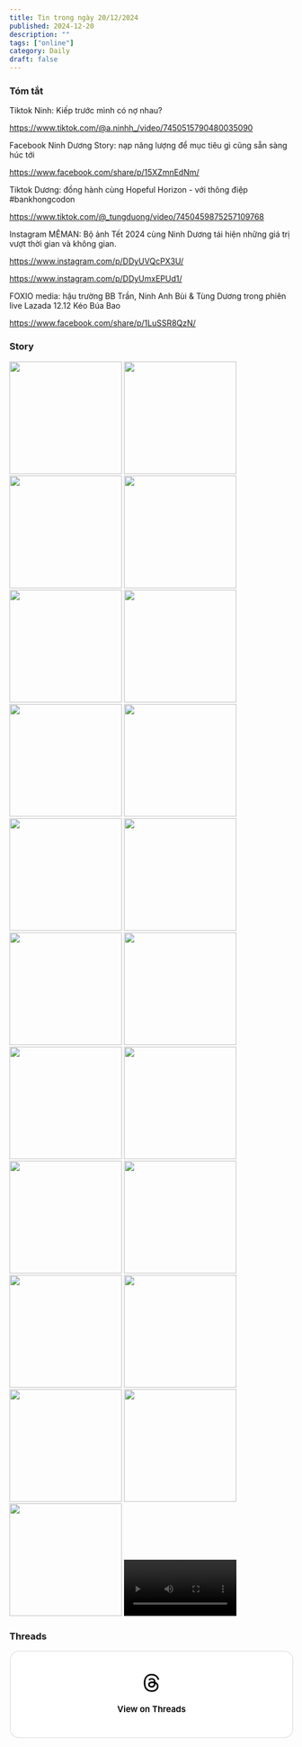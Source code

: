 ```yaml
---
title: Tin trong ngày 20/12/2024
published: 2024-12-20
description: ""
tags: ["online"]
category: Daily
draft: false
---
```


### Tóm tắt 

Tiktok Ninh: Kiếp trước mình có nợ nhau?


https://www.tiktok.com/@a.ninhh_/video/7450515790480035090


Facebook Ninh Dương Story: nạp năng lượng để mục tiêu gì cũng sẵn sàng húc tới

https://www.facebook.com/share/p/15XZmnEdNm/

Tiktok Dương: đồng hành cùng Hopeful Horizon - với thông điệp #bankhongcodon

https://www.tiktok.com/@_tungduong/video/7450459875257109768

Instagram MÊMAN: Bộ ảnh Tết 2024 cùng Ninh Dương tái hiện những giá trị vượt thời gian và không gian.

https://www.instagram.com/p/DDyUVQcPX3U/

https://www.instagram.com/p/DDyUmxEPUd1/

FOXIO media: hậu trường BB Trần, Ninh Anh Bùi & Tùng Dương trong phiên live Lazada 12.12 Kéo Búa Bao 

https://www.facebook.com/share/p/1LuSSR8QzN/


### Story 

<img width="200" src="https://github.com/user-attachments/assets/266f0fce-93af-4d43-aec8-cb8ce99bf572" />

<img width="200" src="https://github.com/user-attachments/assets/813d4fe9-be13-4142-b29c-119152611139" />

<img width="200" src="https://github.com/user-attachments/assets/715d06fc-d8ed-4feb-aefb-420c6a8c8eec" />

<img width="200" src="https://github.com/user-attachments/assets/50091f2f-9f26-45d3-bc44-b54706271305" />

<img width="200" src="https://github.com/user-attachments/assets/a02d9b1f-2396-4b89-9bf4-fc94ea718293" />

<img width="200" src="https://github.com/user-attachments/assets/ff073f50-9999-40bc-92cc-02b181b1fec7" />

<img width="200" src="https://github.com/user-attachments/assets/1ec86251-1f92-40a9-b42e-06b03cd85c9d" />

<img width="200" src="https://github.com/user-attachments/assets/f0aeb248-4221-41d3-96a7-600ec34cf7d7" />

<img width="200" src="https://github.com/user-attachments/assets/37e75b4b-d089-498d-b55e-2927138a86cb" />

<img width="200" src="https://github.com/user-attachments/assets/864667b7-1fdf-4762-8ba8-bc8036001de5" />

<img width="200" src="https://github.com/user-attachments/assets/614105d6-3acd-466c-8c31-ddd5cfc4852a" />

<img width="200" src="https://github.com/user-attachments/assets/b5ee4239-1d77-4a7d-ba1f-3848de838035" />

<img width="200" src="https://github.com/user-attachments/assets/d6137f4c-9fdc-4cd7-8eb2-e5a14a58d45e" />

<img width="200" src="https://github.com/user-attachments/assets/5f2b73d7-235b-48a4-8782-d49869c15861" />

<img width="200" src="https://github.com/user-attachments/assets/38b61963-ba54-40e4-919a-3de091138177" />

<img width="200" src="https://github.com/user-attachments/assets/7c7c2947-f52b-40da-aa62-acd62b8095de" />

<img width="200" src="https://github.com/user-attachments/assets/0dce82bd-e7d5-46e4-bbee-4789c78034cb" />

<img width="200" src="https://github.com/user-attachments/assets/02196c86-1b24-483b-aa8c-ddd694c1146a" />

<img width="200" src="https://github.com/user-attachments/assets/442f164b-3cf0-4052-93a1-eb6cde518cdd" />

<img width="200" src="https://github.com/user-attachments/assets/bf758612-236a-4f84-97dd-681bf3e2b2f0" />

<img width="200" src="https://github.com/user-attachments/assets/805c77c5-a78b-409d-a145-7ebc756cc751" />

<video width="200" controls>
  <source type="video/mp4" src="https://github.com/user-attachments/assets/4b4cb954-84c1-4e99-a1a8-de059446c603" >
</video>

### Threads 

<blockquote class="text-post-media" data-text-post-permalink="https://www.threads.net/@ninhduong_summary/post/DDzirJUTGu-" data-text-post-version="0" id="ig-tp-DDzirJUTGu-" style=" background:#FFF; border-width: 1px; border-style: solid; border-color: #00000026; border-radius: 16px; max-width:540px; margin: 1px; min-width:270px; padding:0; width:99.375%; width:-webkit-calc(100% - 2px); width:calc(100% - 2px);"> <a href="https://www.threads.net/@ninhduong_summary/post/DDzirJUTGu-" style=" background:#FFFFFF; line-height:0; padding:0 0; text-align:center; text-decoration:none; width:100%; font-family: -apple-system, BlinkMacSystemFont, sans-serif;" target="_blank"> <div style=" padding: 40px; display: flex; flex-direction: column; align-items: center;"><div style=" display:block; height:32px; width:32px; padding-bottom:20px;"> <svg aria-label="Threads" height="32px" role="img" viewBox="0 0 192 192" width="32px" xmlns="http://www.w3.org/2000/svg"> <path d="M141.537 88.9883C140.71 88.5919 139.87 88.2104 139.019 87.8451C137.537 60.5382 122.616 44.905 97.5619 44.745C97.4484 44.7443 97.3355 44.7443 97.222 44.7443C82.2364 44.7443 69.7731 51.1409 62.102 62.7807L75.881 72.2328C81.6116 63.5383 90.6052 61.6848 97.2286 61.6848C97.3051 61.6848 97.3819 61.6848 97.4576 61.6855C105.707 61.7381 111.932 64.1366 115.961 68.814C118.893 72.2193 120.854 76.925 121.825 82.8638C114.511 81.6207 106.601 81.2385 98.145 81.7233C74.3247 83.0954 59.0111 96.9879 60.0396 116.292C60.5615 126.084 65.4397 134.508 73.775 140.011C80.8224 144.663 89.899 146.938 99.3323 146.423C111.79 145.74 121.563 140.987 128.381 132.296C133.559 125.696 136.834 117.143 138.28 106.366C144.217 109.949 148.617 114.664 151.047 120.332C155.179 129.967 155.42 145.8 142.501 158.708C131.182 170.016 117.576 174.908 97.0135 175.059C74.2042 174.89 56.9538 167.575 45.7381 153.317C35.2355 139.966 29.8077 120.682 29.6052 96C29.8077 71.3178 35.2355 52.0336 45.7381 38.6827C56.9538 24.4249 74.2039 17.11 97.0132 16.9405C119.988 17.1113 137.539 24.4614 149.184 38.788C154.894 45.8136 159.199 54.6488 162.037 64.9503L178.184 60.6422C174.744 47.9622 169.331 37.0357 161.965 27.974C147.036 9.60668 125.202 0.195148 97.0695 0H96.9569C68.8816 0.19447 47.2921 9.6418 32.7883 28.0793C19.8819 44.4864 13.2244 67.3157 13.0007 95.9325L13 96L13.0007 96.0675C13.2244 124.684 19.8819 147.514 32.7883 163.921C47.2921 182.358 68.8816 191.806 96.9569 192H97.0695C122.03 191.827 139.624 185.292 154.118 170.811C173.081 151.866 172.51 128.119 166.26 113.541C161.776 103.087 153.227 94.5962 141.537 88.9883ZM98.4405 129.507C88.0005 130.095 77.1544 125.409 76.6196 115.372C76.2232 107.93 81.9158 99.626 99.0812 98.6368C101.047 98.5234 102.976 98.468 104.871 98.468C111.106 98.468 116.939 99.0737 122.242 100.233C120.264 124.935 108.662 128.946 98.4405 129.507Z" /></svg></div><div style=" font-size: 15px; line-height: 21px; color: #000000; font-weight: 600; "> View on Threads</div></div></a></blockquote>
<script async src="https://www.threads.net/embed.js"></script>